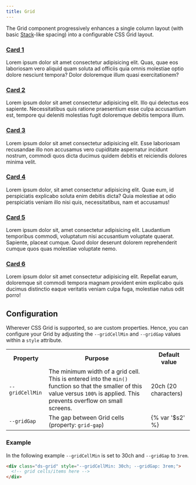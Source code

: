 ```yaml
---
title: Grid
---
```


The Grid component progressively enhances a single column layout (with basic [Stack]({{site.basedir}}/components/stack)-like spacing) into a configurable CSS Grid layout.

<div class="ds-scope site-resizer">
  <div class="ds-grid">
    <div class="ds-card ds-stack">
      <h3><a href="#" class="ds-card-link">Card 1</a></h3>
      <p>Lorem ipsum dolor sit amet consectetur adipisicing elit. Quas, quae eos laboriosam vero aliquid quam soluta ad officiis quia omnis molestiae optio dolore nesciunt tempora? Dolor doloremque illum quasi exercitationem?<p>
    </div>
    <div class="ds-card ds-stack">
      <h3><a href="#" class="ds-card-link">Card 2</a></h3>
      <p>Lorem ipsum dolor sit amet consectetur adipisicing elit. Illo qui delectus eos sapiente. Necessitatibus quis ratione praesentium esse culpa accusantium est, tempore qui deleniti molestias fugit doloremque debitis tempora illum.</p>
    </div>
    <div class="ds-card ds-stack">
      <h3><a href="#" class="ds-card-link">Card 3</a></h3>
      <p>Lorem ipsum dolor sit amet consectetur adipisicing elit. Esse laboriosam recusandae illo non accusamus vero cupiditate aspernatur incidunt nostrum, commodi quos dicta ducimus quidem debitis et reiciendis dolores minima velit.</p>
    </div>
    <div class="ds-card ds-stack">
      <h3><a href="#" class="ds-card-link">Card 4</a></h3>
      <p>Lorem ipsum dolor, sit amet consectetur adipisicing elit. Quae eum, id perspiciatis explicabo soluta enim debitis dicta? Quia molestiae at odio perspiciatis veniam illo nisi quis, necessitatibus, nam et accusamus!</p>
    </div>
    <div class="ds-card ds-stack">
      <h3><a href="#" class="ds-card-link">Card 5</a></h3>
      <p>Lorem ipsum dolor sit, amet consectetur adipisicing elit. Laudantium temporibus commodi, voluptatum nisi accusantium voluptate quaerat. Sapiente, placeat cumque. Quod dolor deserunt dolorem reprehenderit cumque quos quas molestiae voluptate nemo.</p>
    </div>
    <div class="ds-card ds-stack">
      <h3><a href="#" class="ds-card-link">Card 6</a></h3>
      <p>Lorem ipsum dolor sit amet consectetur adipisicing elit. Repellat earum, doloremque sit commodi tempora magnam provident enim explicabo quis ducimus distinctio eaque veritatis veniam culpa fuga, molestiae natus odit porro!</p>
    </div>
  </div>
</div>

## Configuration

Wherever CSS Grid is supported, so are custom properties. Hence, you can configure your Grid by adjusting the `--gridCellMin` and `--gridGap` values within a `style` attribute.

<table class="site-table" style="table-layout: fixed">
  <tr>
    <th>Property</th>
    <th>Purpose</th>
    <th>Default value</th>
  </tr>
  <tr>
    <td>
      <code>--gridCellMin</code>
    </td>
    <td>
      The minimum width of a grid cell. This is entered into the <code>min()</code> function so that the smaller of this value versus <code>100%</code> is applied. This prevents overflow on small screens.
    </td>
    <td>
      20ch (20 characters)
    </td>
  </tr>
  <tr>
    <td>
      <code>--gridGap</code>
    </td>
    <td>
      The gap between Grid cells (property: <code>grid-gap</code>)
    </td>
    <td>
      {% var '$s2' %}
    </td>
  </tr>
</table>

### Example

In the following example `--gridCellMin` is set to 30ch and `--gridGap` to `3rem`.

```html
<div class="ds-grid" style="--gridCellMin: 30ch; --gridGap: 3rem;">
  <!-- grid cells/items here -->
</div>
```